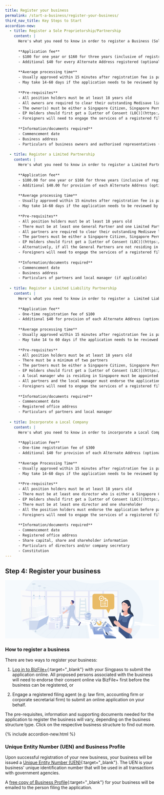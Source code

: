```yaml
---
title: Register your business
permalink: /start-a-business/register-your-business/
third_nav_title: Key Steps to Start
accordion-new:
  - title: Register a Sole Proprietorship/Partnership
    content: |
      Here's what you need to know in order to register a Business (Sole Proprietorship/Partnership).

      **Application fee**
      - $100 for one year or $160 for three years (inclusive of registration and renewal fee)
      - Additional $40 for every Alternate Address registered (optional)

      **Average processing time**
      - Usually approved within 15 minutes after registration fee is paid
      - May take 14-60 days if the application needs to be reviewed by Referral Authorities

      **Pre-requisites**
      - All position holders must be at least 18 years old
      - All owners are required to clear their outstanding Medisave liabilities with CPF Board
      - The owner(s) must be either a Singapore Citizen, Singapore Permanent Resident or an EntrePass or Employment Pass (EP) Holder
      - EP Holders should first get a [Letter of Consent (LOC)](https://www.mom.gov.sg/passes-and-permits/employment-pass/taking-up-secondary-directorship){:target="_blank"} from the Ministry of Manpower
      - Foreigners will need to engage the services of a registered filing agent (e.g. a law firm, accounting firm or corporate secretarial firm) to submit the online application on their behalf.

      **Information/documents required**
      - Commencement date
      - Business address
      - Particulars of business owners and authorised representatives (if applicable)

  - title: Register a Limited Partnership
    content: |
      Here's what you need to know in order to register a Limited Partnership.

      **Application fee**
      - $100.00 for one year or $160 for three years (inclusive of registration and renewal fee)
      - Additional $40.00 for provision of each Alternate Address (optional)

      **Average processing time**
      - Usually approved within 15 minutes after registration fee is paid.
      - May take 14-60 days if the application needs to be reviewed by Referral Authorities

      **Pre-requisites**
      - All position holders must be at least 18 years old
      - There must be at least one General Partner and one Limited Partner
      - All partners are required to clear their outstanding Medisave liabilities with CPF Board
      - The partners must be either a Singapore Citizen, Singapore Permanent Resident or an EntrePass or Employment Pass (EP) Holder
      - EP Holders should first get a [Letter of Consent (LOC)](https://www.mom.gov.sg/passes-and-permits/employment-pass/taking-up-secondary-directorship){:target="_blank"} from the Ministry of Manpower
      - Alternatively, if all the General Partners are not residing in Singapore, a local manager must be appointed 
      - Foreigners will need to engage the services of a registered filing agent (e.g. a law firm, accounting firm or corporate secretarial firm) to submit the online application on their behalf.

      **Information/documents required**
      - Commencement date
      - Business address
      - Particulars of partners and local manager (if applicable)

  - title: Register a Limited Liability Partnership
    content: |
      Here's what you need to know in order to register a  Limited Liability Partnership (LLP).

      **Application fee**
      - One-time registration fee of $100
      - Additional $40 for provision of each Alternate Address (optional)

      **Average processing time**
      - Usually approved within 15 minutes after registration fee is paid
      - May take 14 to 60 days if the application needs to be reviewed by Referral Authorities

      **Pre-requisites**
      - All position holders must be at least 18 years old
      - There must be a minimum of two partners
      - The partners must be either a Singapore Citizen, Singapore Permanent Resident or an EntrePass Holder or Employment Pass (EP) Holder
      - EP Holders should first get a [Letter of Consent (LOC)](https://www.mom.gov.sg/passes-and-permits/employment-pass/taking-up-secondary-directorship){:target="_blank"} from the Ministry of Manpower
      - A local manager who is residing in Singapore must be appointed
      - All partners and the local manager must endorse the application before payment can be made
      - Foreigners will need to engage the services of a registered filing agent (e.g. a law firm, accounting firm or corporate secretarial firm) to submit the online application on their behalf.

      **Information/documents required**
      - Commencement date
      - Registered office address
      - Particulars of partners and local manager

  - title: Incorporate a Local Company
    content: |
      Here's what you need to know in order to incorporate a Local Company.

      **Application Fee**
      - One-time registration fee of $300
      - Additional $40 for provision of each Alternate Address (optional)

      **Average Processing Time**
      - Usually approved within 15 minutes after registration fee is paid
      - May take 14-60 days if the application needs to be reviewed by Referral Authorities

      **Pre-requisites**
      - All position holders must be at least 18 years old
      - There must be at least one director who is either a Singapore Citizen, Singapore Permanent Resident or an EntrePass or Employment Pass (EP) Holder
      - EP Holders should first get a [Letter of Consent (LOC)](https://www.mom.gov.sg/passes-and-permits/employment-pass/taking-up-secondary-directorship){:target="_blank"} from the Ministry of Manpower
      - There must be at least one director and one shareholder
      - All the position holders must endorse the application before payment can be made
      - Foreigners will need to engage the services of a registered filing agent (e.g. a law firm, accounting firm or corporate secretarial firm) to submit the online application on their behalf.

      **Information/documents required**
      - Commencement date
      - Registered office address
      - Share capital, share and shareholder information
      - Particulars of directors and/or company secretary
      - Constitution
---
```


## Step 4: Register your business

![Register Biz](/images/start/StartSJ_RegisterBusiness.jpg)

### How to register a business

There are two ways to register your business:

1. [Log in to BizFile+](https://www.bizfile.gov.sg/ngbbizfileinternet/faces/oracle/webcenter/portalapp/pages/BizfileHomepage.jspx#/){:target="_blank"} with your Singpass to submit the application online. All proposed persons associated with the business will need to endorse their consent online via BizFile+ first before the business can be registered, or

2. Engage a registered filing agent (e.g: law firm, accounting firm or corporate secretarial firm) to submit an online application on your behalf.

The pre-requisites, information and supporting documents needed for the application to register the business will vary, depending on the business structure type. Click on the respective business structure to find out more.

{% include accordion-new.html %}

### Unique Entity Number (UEN) and Business Profile

Upon successful registration of your new business, your business will be issued a [Unique Entity Number (UEN)](https://www.uen.gov.sg/ueninternet/faces/pages/admin/aboutUEN.jspx){:target="_blank"}. The UEN is your business' unique identification number that will be used in all transactions with government agencies.

A [free copy of Business Profile](https://www.acra.gov.sg/about-bizfile/updates-and-announcements/provision-of-free-business-profiles){:target="_blank"} for your business will be emailed to the person filing the application.
